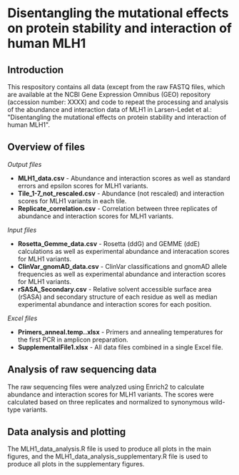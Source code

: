 # Disentangling the mutational effects on protein stability and interaction of human MLH1

## Introduction
This respository contains all data (except from the raw FASTQ files, which are available at the NCBI Gene Expression Omnibus (GEO) repository (accession number: XXXX) and code to repeat the processing and analysis of the abundance and interaction data of MLH1 in Larsen-Ledet et al.: "Disentangling the mutational effects on protein stability and interaction of human MLH1".

## Overview of files
*Output files*
* **MLH1_data.csv** - Abundance and interaction scores as well as standard errors and epsilon scores for MLH1 variants.
* **Tile_1-7_not_rescaled.csv** - Abundance (not rescaled) and interaction scores for MLH1 variants in each tile.
* **Replicate_correlation.csv** - Correlation between three replicates of abundance and interaction scores for MLH1 variants.
  
*Input files*
* **Rosetta_Gemme_data.csv** - Rosetta (ddG) and GEMME (ddE) calculations as well as experimental abundance and interacation scores for MLH1 variants.
* **ClinVar_gnomAD_data.csv** - ClinVar classifications and gnomAD allele frequencies as well as experimental abundance and interaction scores for MLH1 variants.
* **rSASA_Secondary.csv** - Relative solvent accessible surface area (rSASA) and secondary structure of each residue as well as median experimental abundance and interaction scores for each position.

*Excel files*
* **Primers_anneal.temp..xlsx** - Primers and annealing temperatures for the first PCR in amplicon preparation.
* **SupplementalFile1.xlsx** - All data files combined in a single Excel file.

## Analysis of raw sequencing data
The raw sequencing files were analyzed using Enrich2 to calculate abundance and interaction scores for MLH1 variants. The scores were calculated based on three replicates and normalized to synonymous wild-type variants. 

## Data analysis and plotting
The MLH1_data_analysis.R file is used to produce all plots in the main figures, and the MLH1_data_analysis_supplementary.R file is used to produce all plots in the supplementary figures.
